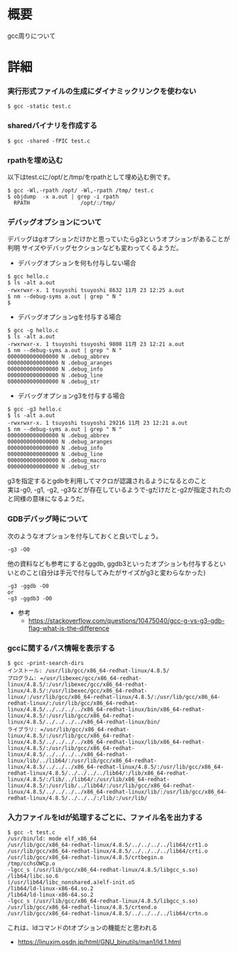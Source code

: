 # 概要
gcc周りについて

# 詳細

### 実行形式ファイルの生成にダイナミックリンクを使わない
```
$ gcc -static test.c
```

### sharedバイナリを作成する
```
$ gcc -shared -fPIC test.c
```

### rpathを埋め込む
以下はtest.cに/opt/と/tmp/をrpathとして埋め込む例です。
```
$ gcc -Wl,-rpath /opt/ -Wl,-rpath /tmp/ test.c 
$ objdump  -x a.out | grep -i rpath
  RPATH                /opt/:/tmp/
```

### デバッグオプションについて
デバッグはgオプションだけかと思っていたらg3というオプションがあることが判明
サイズやデバッグセクションなども変わってくるようだ。

- デバッグオプションを何も付与しない場合
```
$ gcc hello.c 
$ ls -alt a.out 
-rwxrwxr-x. 1 tsuyoshi tsuyoshi 8632 11月 23 12:25 a.out
$ nm --debug-syms a.out | grep " N "
$
```

- デバッグオプションgを付与する場合
```
$ gcc -g hello.c 
$ ls -alt a.out 
-rwxrwxr-x. 1 tsuyoshi tsuyoshi 9808 11月 23 12:21 a.out
$ nm --debug-syms a.out | grep " N "
0000000000000000 N .debug_abbrev
0000000000000000 N .debug_aranges
0000000000000000 N .debug_info
0000000000000000 N .debug_line
0000000000000000 N .debug_str
```

- デバッグオプションg3を付与する場合
```
$ gcc -g3 hello.c 
$ ls -alt a.out 
-rwxrwxr-x. 1 tsuyoshi tsuyoshi 29216 11月 23 12:21 a.out
$ nm --debug-syms a.out | grep " N "
0000000000000000 N .debug_abbrev
0000000000000000 N .debug_aranges
0000000000000000 N .debug_info
0000000000000000 N .debug_line
0000000000000000 N .debug_macro
0000000000000000 N .debug_str
```

g3を指定するとgdbを利用してマクロが認識されるようになるとのこと  
実は-g0, -g1, -g2, -g3などが存在しているようで-gだけだと-g2が指定されたのと同様の意味になるようだ。

### GDBデバッグ時について
次のようなオプションを付与しておくと良いでしょう。
```
-g3 -O0
```

他の資料なども参考にするとggdb, ggdb3といったオプションも付与するといいとのこと(自分は手元で付与してみたがサイズがg3と変わらなかった)
```
-g3 -ggdb -O0
or
-g3 -ggdb3 -O0
```

- 参考
  - https://stackoverflow.com/questions/10475040/gcc-g-vs-g3-gdb-flag-what-is-the-difference

### gccに関するパス情報を表示する
```
$ gcc -print-search-dirs
インストール: /usr/lib/gcc/x86_64-redhat-linux/4.8.5/
プログラム: =/usr/libexec/gcc/x86_64-redhat-linux/4.8.5/:/usr/libexec/gcc/x86_64-redhat-linux/4.8.5/:/usr/libexec/gcc/x86_64-redhat-linux/:/usr/lib/gcc/x86_64-redhat-linux/4.8.5/:/usr/lib/gcc/x86_64-redhat-linux/:/usr/lib/gcc/x86_64-redhat-linux/4.8.5/../../../../x86_64-redhat-linux/bin/x86_64-redhat-linux/4.8.5/:/usr/lib/gcc/x86_64-redhat-linux/4.8.5/../../../../x86_64-redhat-linux/bin/
ライブラリ: =/usr/lib/gcc/x86_64-redhat-linux/4.8.5/:/usr/lib/gcc/x86_64-redhat-linux/4.8.5/../../../../x86_64-redhat-linux/lib/x86_64-redhat-linux/4.8.5/:/usr/lib/gcc/x86_64-redhat-linux/4.8.5/../../../../x86_64-redhat-linux/lib/../lib64/:/usr/lib/gcc/x86_64-redhat-linux/4.8.5/../../../x86_64-redhat-linux/4.8.5/:/usr/lib/gcc/x86_64-redhat-linux/4.8.5/../../../../lib64/:/lib/x86_64-redhat-linux/4.8.5/:/lib/../lib64/:/usr/lib/x86_64-redhat-linux/4.8.5/:/usr/lib/../lib64/:/usr/lib/gcc/x86_64-redhat-linux/4.8.5/../../../../x86_64-redhat-linux/lib/:/usr/lib/gcc/x86_64-redhat-linux/4.8.5/../../../:/lib/:/usr/lib/
```

### 入力ファイルをldが処理するごとに、ファイル名を出力する
```
$ gcc -t test.c 
/usr/bin/ld: mode elf_x86_64
/usr/lib/gcc/x86_64-redhat-linux/4.8.5/../../../../lib64/crt1.o
/usr/lib/gcc/x86_64-redhat-linux/4.8.5/../../../../lib64/crti.o
/usr/lib/gcc/x86_64-redhat-linux/4.8.5/crtbegin.o
/tmp/cchsOWCp.o
-lgcc_s (/usr/lib/gcc/x86_64-redhat-linux/4.8.5/libgcc_s.so)
/lib64/libc.so.6
(/usr/lib64/libc_nonshared.a)elf-init.oS
/lib64/ld-linux-x86-64.so.2
/lib64/ld-linux-x86-64.so.2
-lgcc_s (/usr/lib/gcc/x86_64-redhat-linux/4.8.5/libgcc_s.so)
/usr/lib/gcc/x86_64-redhat-linux/4.8.5/crtend.o
/usr/lib/gcc/x86_64-redhat-linux/4.8.5/../../../../lib64/crtn.o
```

これは、ldコマンドのtオプションの機能だと思われる
- https://linuxjm.osdn.jp/html/GNU_binutils/man1/ld.1.html

